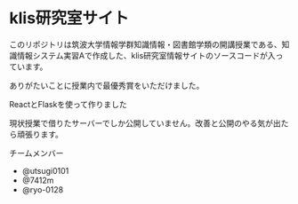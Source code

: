 # klis研究室サイト
このリポジトリは筑波大学情報学群知識情報・図書館学類の開講授業である、知識情報システム実習Aで作成した、klis研究室情報サイトのソースコードが入っています。

ありがたいことに授業内で最優秀賞をいただけました。

ReactとFlaskを使って作りました

現状授業で借りたサーバーでしか公開していません。改善と公開のやる気が出たら頑張ります。

チームメンバー
- @utsugi0101
- @7412m
- @ryo-0128

